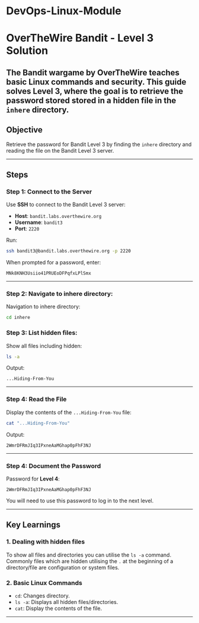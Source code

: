 # DevOps-Linux-Module

# OverTheWire Bandit - Level 3 Solution

The **Bandit** wargame by OverTheWire teaches basic Linux commands and security. This guide solves **Level 3**, where the goal is to retrieve the password stored stored in a hidden file in the `inhere` directory. 
---

## Objective
Retrieve the password for Bandit Level 3 by finding the `inhere` directory and reading the file on the Bandit Level 3 server.

---

## Steps

### Step 1: Connect to the Server
Use **SSH** to connect to the Bandit Level 3 server:
- **Host**: `bandit.labs.overthewire.org`
- **Username**: `bandit3`
- **Port**: `2220`

Run:
```bash
ssh bandit3@bandit.labs.overthewire.org -p 2220
```

When prompted for a password, enter:
```
MNk8KNH3Usiio41PRUEoDFPqfxLPlSmx
```

---

### Step 2: Navigate to inhere directory:
Navigation to inhere directory:
```bash
cd inhere
```

### Step 3: List hidden files:
Show all files including hidden:
```bash
ls -a
```

Output:
```
...Hiding-From-You
```

---

### Step 4: Read the File
Display the contents of the `...Hiding-From-You` file:
```bash
cat "...Hiding-From-You"
```

Output:
```
2WmrDFRmJIq3IPxneAaMGhap0pFhF3NJ
```

---

### Step 4: Document the Password
Password for **Level 4**:
```
2WmrDFRmJIq3IPxneAaMGhap0pFhF3NJ
```

You will need to use this password to log in to the next level.

---

## Key Learnings
### 1. **Dealing with hidden files**
To show all files and directories you can utilise the  `ls -a` command. Commonly files which are hidden utilising the `.` at the beginning of a directory/file are configuration or system files.

### 2. **Basic Linux Commands**
- `cd`: Changes directory.
- `ls -a`: Displays all hidden files/directories.
- `cat`: Display the contents of the file.

---
